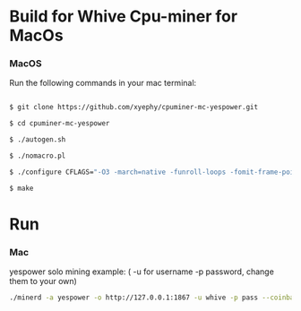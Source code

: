 

# Build for Whive Cpu-miner for MacOs

### MacOS
Run the following commands in your mac terminal:
```bash

$ git clone https://github.com/xyephy/cpuminer-mc-yespower.git 

$ cd cpuminer-mc-yespower 

$ ./autogen.sh

$ ./nomacro.pl

$ ./configure CFLAGS="-O3 -march=native -funroll-loops -fomit-frame-pointer" 

$ make

```


# Run

### Mac
yespower solo mining example: ( -u for username -p password, change them to your own)
```bash
./minerd -a yespower -o http://127.0.0.1:1867 -u whive -p pass --coinbase-addr= <YOUR WHIVE ADDRESS>
```


